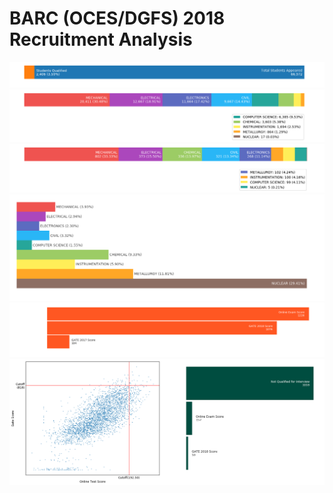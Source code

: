# BARC (OCES/DGFS) 2018 Recruitment Analysis

![](https://raw.githubusercontent.com/RA251995/BARC-OCES-DGFS-2018-Recruitment-Analysis/master/images/1.png)
![](https://raw.githubusercontent.com/RA251995/BARC-OCES-DGFS-2018-Recruitment-Analysis/master/images/2.png)
![](https://raw.githubusercontent.com/RA251995/BARC-OCES-DGFS-2018-Recruitment-Analysis/master/images/3.png)
![](https://raw.githubusercontent.com/RA251995/BARC-OCES-DGFS-2018-Recruitment-Analysis/master/images/4.png)
![](https://raw.githubusercontent.com/RA251995/BARC-OCES-DGFS-2018-Recruitment-Analysis/master/images/5.png)
![](https://raw.githubusercontent.com/RA251995/BARC-OCES-DGFS-2018-Recruitment-Analysis/master/images/6.png)

